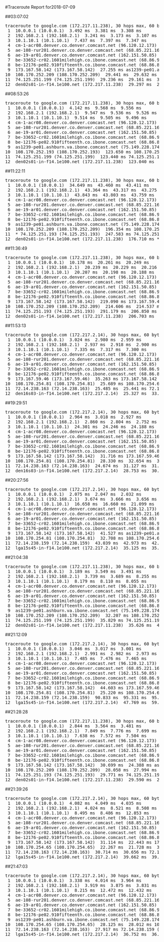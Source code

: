 #Traceroute Report for2018-07-09

##03:07:02

<p><pre><samp>traceroute to google.com (172.217.11.238), 30 hops max, 60 byte packets
 1  10.0.0.1 (10.0.0.1)  3.492 ms  3.381 ms  3.308 ms
 2  192.168.2.1 (192.168.2.1)  3.241 ms  3.173 ms  3.107 ms
 3  10.1.10.1 (10.1.10.1)  7.437 ms  7.397 ms  7.347 ms
 4  cm-1-acr08.denver.co.denver.comcast.net (96.120.12.173)  20.435 ms  30.960 ms  30.895 ms
 5  ae-108-rur201.denver.co.denver.comcast.net (68.85.221.161)  35.030 ms  34.969 ms  34.926 ms
 6  ae-19-ar01.denver.co.denver.comcast.net (162.151.50.85)  34.870 ms  23.266 ms  23.181 ms
 7  be-33652-cr02.1601milehigh.co.ibone.comcast.net (68.86.92.121)  23.070 ms  22.993 ms  27.363 ms
 8  be-12176-pe02.910fifteenth.co.ibone.comcast.net (68.86.83.94)  27.301 ms  23.030 ms  27.330 ms
 9  173.167.58.142 (173.167.58.142)  27.255 ms as1239-pe01.ashburn.va.ibone.comcast.net (75.149.228.174)  17.950 ms 173.167.58.142 (173.167.58.142)  21.250 ms
10  108.170.252.209 (108.170.252.209)  29.441 ms  29.632 ms  29.568 ms
11  74.125.251.199 (74.125.251.199)  29.236 ms  29.161 ms  33.755 ms
12  den02s01-in-f14.1e100.net (172.217.11.238)  29.297 ms  29.243 ms  33.554 ms</samp></pre></p>

##08:53:26

<p><pre><samp>traceroute to google.com (172.217.11.238), 30 hops max, 60 byte packets
 1  10.0.0.1 (10.0.0.1)  4.142 ms  9.568 ms  9.556 ms
 2  192.168.2.1 (192.168.2.1)  9.547 ms  9.536 ms  9.526 ms
 3  10.1.10.1 (10.1.10.1)  9.514 ms  9.505 ms  9.496 ms
 4  cm-1-acr08.denver.co.denver.comcast.net (96.120.12.173)  30.400 ms  30.397 ms  67.447 ms
 5  ae-108-rur201.denver.co.denver.comcast.net (68.85.221.161)  46.793 ms  46.791 ms  46.789 ms
 6  ae-19-ar01.denver.co.denver.comcast.net (162.151.50.85)  67.423 ms  220.347 ms  194.087 ms
 7  be-33652-cr02.1601milehigh.co.ibone.comcast.net (68.86.92.121)  93.069 ms  93.044 ms  93.007 ms
 8  be-12176-pe02.910fifteenth.co.ibone.comcast.net (68.86.83.94)  93.007 ms  92.982 ms  92.968 ms
 9  as1239-pe01.ashburn.va.ibone.comcast.net (75.149.228.174)  193.913 ms 173.167.58.142 (173.167.58.142)  193.888 ms  193.882 ms
10  108.170.252.193 (108.170.252.193)  123.650 ms 108.170.252.209 (108.170.252.209)  123.543 ms 108.170.252.193 (108.170.252.193)  123.471 ms
11  74.125.251.199 (74.125.251.199)  123.440 ms 74.125.251.193 (74.125.251.193)  123.394 ms  123.153 ms
12  den02s01-in-f14.1e100.net (172.217.11.238)  123.040 ms  122.990 ms  122.928 ms</samp></pre></p>

##11:22:11

<p><pre><samp>traceroute to google.com (172.217.11.238), 30 hops max, 60 byte packets
 1  10.0.0.1 (10.0.0.1)  34.649 ms  43.460 ms  43.411 ms
 2  192.168.2.1 (192.168.2.1)  43.364 ms  43.317 ms  43.275 ms
 3  10.1.10.1 (10.1.10.1)  43.843 ms  43.803 ms  43.759 ms
 4  cm-1-acr08.denver.co.denver.comcast.net (96.120.12.173)  89.866 ms  104.383 ms  104.345 ms
 5  ae-108-rur201.denver.co.denver.comcast.net (68.85.221.161)  75.760 ms  75.717 ms  75.676 ms
 6  ae-19-ar01.denver.co.denver.comcast.net (162.151.50.85)  304.052 ms  362.320 ms  136.981 ms
 7  be-33652-cr02.1601milehigh.co.ibone.comcast.net (68.86.92.121)  49.536 ms  50.325 ms  50.294 ms
 8  be-12176-pe02.910fifteenth.co.ibone.comcast.net (68.86.83.94)  38.247 ms  50.255 ms  50.234 ms
 9  as1239-pe01.ashburn.va.ibone.comcast.net (75.149.228.174)  136.785 ms 173.167.59.46 (173.167.59.46)  196.443 ms  196.389 ms
10  108.170.252.209 (108.170.252.209)  196.354 ms 108.170.252.193 (108.170.252.193)  247.684 ms  247.649 ms
11  * 74.125.251.193 (74.125.251.193)  247.583 ms 74.125.251.199 (74.125.251.199)  335.113 ms
12  den02s01-in-f14.1e100.net (172.217.11.238)  176.710 ms *  125.961 ms</samp></pre></p>

##11:36:49

<p><pre><samp>traceroute to google.com (172.217.11.238), 30 hops max, 60 byte packets
 1  10.0.0.1 (10.0.0.1)  10.178 ms  20.261 ms  20.249 ms
 2  192.168.2.1 (192.168.2.1)  20.239 ms  20.229 ms  20.216 ms
 3  10.1.10.1 (10.1.10.1)  20.207 ms  20.198 ms  20.188 ms
 4  cm-1-acr08.denver.co.denver.comcast.net (96.120.12.173)  28.924 ms  59.843 ms  36.062 ms
 5  ae-108-rur201.denver.co.denver.comcast.net (68.85.221.161)  36.049 ms  36.041 ms  36.032 ms
 6  ae-19-ar01.denver.co.denver.comcast.net (162.151.50.85)  153.311 ms  128.726 ms  142.786 ms
 7  be-33652-cr02.1601milehigh.co.ibone.comcast.net (68.86.92.121)  36.675 ms  64.759 ms  36.649 ms
 8  be-12176-pe02.910fifteenth.co.ibone.comcast.net (68.86.83.94)  64.740 ms  64.729 ms  64.720 ms
 9  173.167.58.142 (173.167.58.142)  219.090 ms 173.167.59.46 (173.167.59.46)  164.113 ms  163.978 ms
10  108.170.252.209 (108.170.252.209)  214.606 ms  214.537 ms  214.473 ms
11  74.125.251.193 (74.125.251.193)  291.179 ms  206.850 ms  206.769 ms
12  den02s01-in-f14.1e100.net (172.217.11.238)  206.703 ms  206.644 ms  206.588 ms</samp></pre></p>

##11:53:13

<p><pre><samp>traceroute to google.com (172.217.2.14), 30 hops max, 60 byte packets
 1  10.0.0.1 (10.0.0.1)  3.024 ms  2.980 ms  2.959 ms
 2  192.168.2.1 (192.168.2.1)  2.937 ms  2.918 ms  2.900 ms
 3  10.1.10.1 (10.1.10.1)  7.335 ms  7.317 ms  7.300 ms
 4  cm-1-acr08.denver.co.denver.comcast.net (96.120.12.173)  27.672 ms  32.107 ms  27.634 ms
 5  ae-108-rur201.denver.co.denver.comcast.net (68.85.221.161)  32.071 ms  32.051 ms  32.032 ms
 6  ae-19-ar01.denver.co.denver.comcast.net (162.151.50.85)  32.006 ms  20.294 ms  24.570 ms
 7  be-33652-cr02.1601milehigh.co.ibone.comcast.net (68.86.92.121)  24.548 ms  24.516 ms  28.906 ms
 8  be-12176-pe02.910fifteenth.co.ibone.comcast.net (68.86.83.94)  28.877 ms  24.657 ms  24.614 ms
 9  173.167.59.46 (173.167.59.46)  35.263 ms 173.167.58.142 (173.167.58.142)  21.738 ms as1239-pe01.ashburn.va.ibone.comcast.net (75.149.228.174)  21.688 ms
10  108.170.254.81 (108.170.254.81)  25.689 ms 108.170.254.65 (108.170.254.65)  25.580 ms  25.543 ms
11  72.14.238.163 (72.14.238.163)  25.485 ms  25.441 ms 72.14.238.159 (72.14.238.159)  25.395 ms
12  den16s03-in-f14.1e100.net (172.217.2.14)  25.327 ms  33.071 ms  33.035 ms</samp></pre></p>

##19:29:51

<p><pre><samp>traceroute to google.com (172.217.2.14), 30 hops max, 60 byte packets
 1  10.0.0.1 (10.0.0.1)  2.964 ms  3.018 ms  2.927 ms
 2  192.168.2.1 (192.168.2.1)  2.860 ms  2.804 ms  2.752 ms
 3  10.1.10.1 (10.1.10.1)  24.301 ms  24.246 ms  24.188 ms
 4  cm-1-acr08.denver.co.denver.comcast.net (96.120.12.173)  44.288 ms  44.253 ms  44.183 ms
 5  ae-108-rur201.denver.co.denver.comcast.net (68.85.221.161)  44.127 ms  44.074 ms  52.893 ms
 6  ae-19-ar01.denver.co.denver.comcast.net (162.151.50.85)  48.388 ms  45.674 ms  41.401 ms
 7  be-33652-cr02.1601milehigh.co.ibone.comcast.net (68.86.92.121)  49.985 ms  49.936 ms  49.878 ms
 8  be-12176-pe02.910fifteenth.co.ibone.comcast.net (68.86.83.94)  54.215 ms  36.216 ms  36.111 ms
 9  173.167.58.142 (173.167.58.142)  31.716 ms 173.167.59.46 (173.167.59.46)  25.130 ms  25.022 ms
10  108.170.254.81 (108.170.254.81)  28.330 ms  32.654 ms  32.594 ms
11  72.14.238.163 (72.14.238.163)  24.674 ms  31.127 ms  31.057 ms
12  den16s03-in-f14.1e100.net (172.217.2.14)  28.753 ms  30.961 ms  30.921 ms</samp></pre></p>

##20:27:56

<p><pre><samp>traceroute to google.com (172.217.2.14), 30 hops max, 60 byte packets
 1  10.0.0.1 (10.0.0.1)  2.075 ms  2.047 ms  2.032 ms
 2  192.168.2.1 (192.168.2.1)  3.674 ms  3.666 ms  3.656 ms
 3  10.1.10.1 (10.1.10.1)  16.658 ms  16.660 ms  21.099 ms
 4  cm-1-acr08.denver.co.denver.comcast.net (96.120.12.173)  36.003 ms  35.986 ms  35.989 ms
 5  ae-108-rur201.denver.co.denver.comcast.net (68.85.221.161)  40.201 ms  44.616 ms  48.968 ms
 6  ae-19-ar01.denver.co.denver.comcast.net (162.151.50.85)  40.180 ms  32.020 ms  55.183 ms
 7  be-33652-cr02.1601milehigh.co.ibone.comcast.net (68.86.92.121)  55.188 ms  50.971 ms  50.940 ms
 8  be-12176-pe02.910fifteenth.co.ibone.comcast.net (68.86.83.94)  50.926 ms  41.877 ms  41.735 ms
 9  173.167.58.142 (173.167.58.142)  41.527 ms as1239-pe01.ashburn.va.ibone.comcast.net (75.149.228.174)  20.820 ms  32.779 ms
10  108.170.254.81 (108.170.254.81)  32.708 ms 108.170.254.65 (108.170.254.65)  31.369 ms 108.170.254.81 (108.170.254.81)  31.264 ms
11  72.14.238.159 (72.14.238.159)  43.039 ms  42.973 ms  42.907 ms
12  lga15s45-in-f14.1e100.net (172.217.2.14)  35.125 ms  35.084 ms  35.028 ms</samp></pre></p>

##21:04:38

<p><pre><samp>traceroute to google.com (172.217.11.238), 30 hops max, 60 byte packets
 1  10.0.0.1 (10.0.0.1)  3.189 ms  3.549 ms  3.491 ms
 2  192.168.2.1 (192.168.2.1)  3.739 ms  3.689 ms  8.255 ms
 3  10.1.10.1 (10.1.10.1)  8.179 ms  8.110 ms  8.055 ms
 4  cm-1-acr08.denver.co.denver.comcast.net (96.120.12.173)  62.919 ms  62.876 ms  73.612 ms
 5  ae-108-rur201.denver.co.denver.comcast.net (68.85.221.161)  73.568 ms  73.521 ms  73.475 ms
 6  ae-19-ar01.denver.co.denver.comcast.net (162.151.50.85)  90.320 ms  82.093 ms  101.313 ms
 7  be-33652-cr02.1601milehigh.co.ibone.comcast.net (68.86.92.121)  90.765 ms  91.305 ms  92.097 ms
 8  be-12176-pe02.910fifteenth.co.ibone.comcast.net (68.86.83.94)  90.593 ms  91.131 ms  90.490 ms
 9  as1239-pe01.ashburn.va.ibone.comcast.net (75.149.228.174)  91.894 ms 173.167.58.142 (173.167.58.142)  36.360 ms as1239-pe01.ashburn.va.ibone.comcast.net (75.149.228.174)  36.239 ms
10  108.170.252.209 (108.170.252.209)  32.207 ms 108.170.252.193 (108.170.252.193)  28.556 ms  35.918 ms
11  74.125.251.199 (74.125.251.199)  35.829 ms 74.125.251.193 (74.125.251.193)  35.751 ms  71.260 ms
12  den02s01-in-f14.1e100.net (172.217.11.238)  35.626 ms  46.842 ms  51.201 ms</samp></pre></p>

##21:12:09

<p><pre><samp>traceroute to google.com (172.217.2.14), 30 hops max, 60 byte packets
 1  10.0.0.1 (10.0.0.1)  3.046 ms  3.017 ms  3.001 ms
 2  192.168.2.1 (192.168.2.1)  2.991 ms  2.982 ms  2.973 ms
 3  10.1.10.1 (10.1.10.1)  7.485 ms  7.476 ms  7.465 ms
 4  cm-1-acr08.denver.co.denver.comcast.net (96.120.12.173)  28.927 ms  28.924 ms  28.912 ms
 5  ae-108-rur201.denver.co.denver.comcast.net (68.85.221.161)  33.323 ms  33.317 ms  33.312 ms
 6  ae-19-ar01.denver.co.denver.comcast.net (162.151.50.85)  33.296 ms  21.299 ms  25.688 ms
 7  be-33652-cr02.1601milehigh.co.ibone.comcast.net (68.86.92.121)  25.689 ms  25.671 ms  25.661 ms
 8  be-12176-pe02.910fifteenth.co.ibone.comcast.net (68.86.83.94)  25.635 ms  25.747 ms  25.718 ms
 9  173.167.58.142 (173.167.58.142)  44.603 ms 173.167.59.46 (173.167.59.46)  20.876 ms  20.743 ms
10  108.170.254.81 (108.170.254.81)  25.220 ms 108.170.254.65 (108.170.254.65)  37.622 ms 108.170.254.81 (108.170.254.81)  48.004 ms
11  72.14.238.159 (72.14.238.159)  90.833 ms  95.331 ms  95.287 ms
12  lga15s45-in-f14.1e100.net (172.217.2.14)  47.769 ms  59.198 ms  59.155 ms</samp></pre></p>

##21:28:28

<p><pre><samp>traceroute to google.com (172.217.11.238), 30 hops max, 60 byte packets
 1  10.0.0.1 (10.0.0.1)  2.844 ms  3.564 ms  3.481 ms
 2  192.168.2.1 (192.168.2.1)  7.849 ms  7.776 ms  7.699 ms
 3  10.1.10.1 (10.1.10.1)  7.638 ms  7.572 ms  7.504 ms
 4  cm-1-acr08.denver.co.denver.comcast.net (96.120.12.173)  20.481 ms  34.383 ms  34.304 ms
 5  ae-108-rur201.denver.co.denver.comcast.net (68.85.221.161)  34.225 ms  34.147 ms  38.655 ms
 6  ae-19-ar01.denver.co.denver.comcast.net (162.151.50.85)  38.567 ms  31.206 ms  45.090 ms
 7  be-33652-cr02.1601milehigh.co.ibone.comcast.net (68.86.92.121)  22.305 ms  22.220 ms  22.152 ms
 8  be-12176-pe02.910fifteenth.co.ibone.comcast.net (68.86.83.94)  26.462 ms  26.408 ms  30.748 ms
 9  173.167.58.142 (173.167.58.142)  30.699 ms  24.388 ms as1239-pe01.ashburn.va.ibone.comcast.net (75.149.228.174)  30.096 ms
10  108.170.252.209 (108.170.252.209)  28.058 ms  27.994 ms  27.939 ms
11  74.125.251.193 (74.125.251.193)  29.771 ms 74.125.251.199 (74.125.251.199)  29.716 ms 74.125.251.193 (74.125.251.193)  29.662 ms
12  den02s01-in-f14.1e100.net (172.217.11.238)  29.590 ms  29.520 ms  29.471 ms</samp></pre></p>

##21:39:26

<p><pre><samp>traceroute to google.com (172.217.2.14), 30 hops max, 60 byte packets
 1  10.0.0.1 (10.0.0.1)  4.082 ms  4.049 ms  4.035 ms
 2  192.168.2.1 (192.168.2.1)  4.024 ms  8.521 ms  8.508 ms
 3  10.1.10.1 (10.1.10.1)  8.495 ms  8.486 ms  12.853 ms
 4  cm-1-acr08.denver.co.denver.comcast.net (96.120.12.173)  31.569 ms  31.565 ms  31.554 ms
 5  ae-108-rur201.denver.co.denver.comcast.net (68.85.221.161)  35.956 ms  35.952 ms  35.945 ms
 6  ae-19-ar01.denver.co.denver.comcast.net (162.151.50.85)  40.197 ms  27.178 ms  31.622 ms
 7  be-33652-cr02.1601milehigh.co.ibone.comcast.net (68.86.92.121)  31.581 ms  31.561 ms  26.983 ms
 8  be-12176-pe02.910fifteenth.co.ibone.comcast.net (68.86.83.94)  26.897 ms  31.210 ms  31.173 ms
 9  173.167.58.142 (173.167.58.142)  31.114 ms  22.443 ms 173.167.59.46 (173.167.59.46)  22.320 ms
10  108.170.254.65 (108.170.254.65)  22.267 ms  21.728 ms  30.800 ms
11  72.14.238.163 (72.14.238.163)  30.714 ms  30.656 ms 72.14.238.159 (72.14.238.159)  71.937 ms
12  lga15s45-in-f14.1e100.net (172.217.2.14)  39.662 ms  39.608 ms  39.549 ms</samp></pre></p>

##21:47:03

<p><pre><samp>traceroute to google.com (172.217.2.14), 30 hops max, 60 byte packets
 1  10.0.0.1 (10.0.0.1)  3.338 ms  4.014 ms  3.964 ms
 2  192.168.2.1 (192.168.2.1)  3.919 ms  3.875 ms  3.831 ms
 3  10.1.10.1 (10.1.10.1)  8.215 ms  12.472 ms  12.432 ms
 4  cm-1-acr08.denver.co.denver.comcast.net (96.120.12.173)  29.612 ms  29.577 ms  33.992 ms
 5  ae-108-rur201.denver.co.denver.comcast.net (68.85.221.161)  33.948 ms  45.102 ms  45.056 ms
 6  ae-19-ar01.denver.co.denver.comcast.net (162.151.50.85)  44.989 ms  36.786 ms  19.304 ms
 7  be-33652-cr02.1601milehigh.co.ibone.comcast.net (68.86.92.121)  39.007 ms  23.528 ms  38.878 ms
 8  be-12176-pe02.910fifteenth.co.ibone.comcast.net (68.86.83.94)  38.839 ms  38.792 ms  32.067 ms
 9  as1239-pe01.ashburn.va.ibone.comcast.net (75.149.228.174)  36.233 ms 173.167.58.142 (173.167.58.142)  36.160 ms as1239-pe01.ashburn.va.ibone.comcast.net (75.149.228.174)  36.102 ms
10  108.170.254.65 (108.170.254.65)  28.125 ms  28.012 ms 108.170.254.81 (108.170.254.81)  27.964 ms
11  72.14.238.163 (72.14.238.163)  27.917 ms 72.14.238.159 (72.14.238.159)  85.778 ms  85.706 ms
12  lga15s45-in-f14.1e100.net (172.217.2.14)  36.752 ms  36.715 ms  36.652 ms</samp></pre></p>

